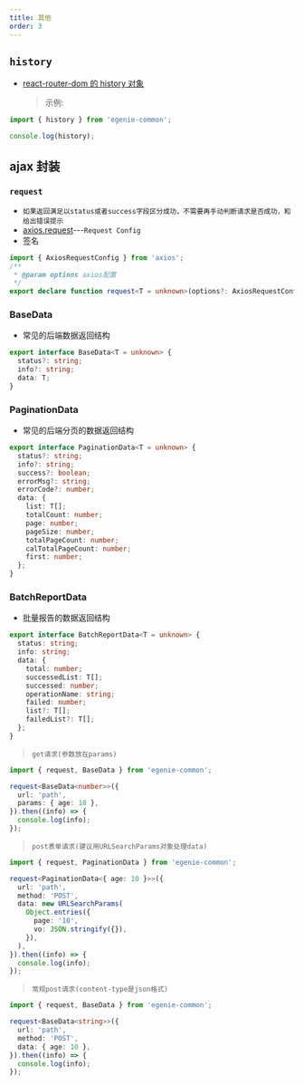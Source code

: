 ```yaml
---
title: 其他
order: 3
---
```


## `history`

- [react-router-dom 的 history 对象](https://reactrouter.com/web/api/history)
  > 示例:

```ts
import { history } from 'egenie-common';

console.log(history);
```

## ajax 封装

### `request`

- `如果返回满足以status或者success字段区分成功，不需要再手动判断请求是否成功，和给出错误提示`
- [axios.request](https://github.com/axios/axios#request-config)---`Request Config`
- 签名

```ts
import { AxiosRequestConfig } from 'axios';
/**
 * @param options axios配置
 */
export declare function request<T = unknown>(options?: AxiosRequestConfig): Promise<T>;
```

### BaseData

- 常见的后端数据返回结构

```ts
export interface BaseData<T = unknown> {
  status?: string;
  info?: string;
  data: T;
}
```

### PaginationData

- 常见的后端分页的数据返回结构

```ts
export interface PaginationData<T = unknown> {
  status?: string;
  info?: string;
  success?: boolean;
  errorMsg?: string;
  errorCode?: number;
  data: {
    list: T[];
    totalCount: number;
    page: number;
    pageSize: number;
    totalPageCount: number;
    calTotalPageCount: number;
    first: number;
  };
}
```

### BatchReportData

- 批量报告的数据返回结构

```ts
export interface BatchReportData<T = unknown> {
  status: string;
  info: string;
  data: {
    total: number;
    successedList: T[];
    successed: number;
    operationName: string;
    failed: number;
    list?: T[];
    failedList?: T[];
  };
}
```

> `get请求(参数放在params)`

```ts
import { request, BaseData } from 'egenie-common';

request<BaseData<number>>({
  url: 'path',
  params: { age: 18 },
}).then((info) => {
  console.log(info);
});
```

> `post表单请求(建议用URLSearchParams对象处理data)`

```ts
import { request, PaginationData } from 'egenie-common';

request<PaginationData<{ age: 10 }>>({
  url: 'path',
  method: 'POST',
  data: new URLSearchParams(
    Object.entries({
      page: '10',
      vo: JSON.stringify({}),
    }),
  ),
}).then((info) => {
  console.log(info);
});
```

> `常规post请求(content-type是json格式)`

```ts
import { request, BaseData } from 'egenie-common';

request<BaseData<string>>({
  url: 'path',
  method: 'POST',
  data: { age: 10 },
}).then((info) => {
  console.log(info);
});
```
